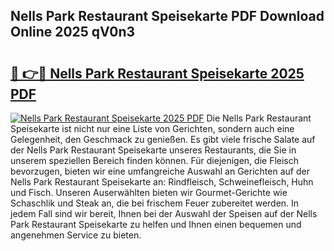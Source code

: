 ## Nells Park Restaurant Speisekarte PDF Download Online 2025 qV0n3

# <h2><a href="http://gc5wml.nevu.top/?p=Nells+Park+Restaurant+Speisekarte">🔗 👉🔴 Nells Park Restaurant Speisekarte 2025 PDF</a></h2>

[![Nells Park Restaurant Speisekarte 2025 PDF](https://i.imgur.com/dBaPXMq.png)](http://gc5wml.nevu.top/?p=Nells+Park+Restaurant+Speisekarte)
Die Nells Park Restaurant Speisekarte ist nicht nur eine Liste von Gerichten, sondern auch eine Gelegenheit, den Geschmack zu genießen. Es gibt viele frische Salate auf der Nells Park Restaurant Speisekarte unseres Restaurants, die Sie in unserem speziellen Bereich finden können. Für diejenigen, die Fleisch bevorzugen, bieten wir eine umfangreiche Auswahl an Gerichten auf der Nells Park Restaurant Speisekarte an: Rindfleisch, Schweinefleisch, Huhn und Fisch. Unseren Auserwählten bieten wir Gourmet-Gerichte wie Schaschlik und Steak an, die bei frischem Feuer zubereitet werden. In jedem Fall sind wir bereit, Ihnen bei der Auswahl der Speisen auf der Nells Park Restaurant Speisekarte zu helfen und Ihnen einen bequemen und angenehmen Service zu bieten.
